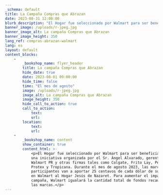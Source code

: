 ```yaml
---
_schema: default
title: La Campaña Compras que Abrazan
date: 2023-08-31 12:00:00
blurb_description: "El Hogar fue seleccionado por Walmart para ser beneficiario de una\_iniciativa organizada por el Sr. Ángel Alvarado, gerente de Walmart PR y otras firmas tales\_como Colgate, Frito Lay, Pepsi, 7Up, Protex y Tropicana. Durante el mes de agosto 2023, las\_marcas participantes van a aportar 25 centavos de cada dólar de sus ventas en Walmart al\_Hogar Jesús de Nazaret. Para aumentar el impacto de la campaña, Walmart igualará la\_cantidad total de fondos recaudados por las marcas.​​"
banner_image: /uploads/r-jpeg.jpg
banner_image_alt: La campaña Compras que Abrazan
banner_image_height: 350
lang_ref: compras-abrazan-walmart
lang: es
layout: default
content_blocks:
    -
        _bookshop_name: flyer_header
        title: La campaña Compras que Abrazan
        hide_date: true
        date: 2023-08-01 09:00:00
        hide_time: false
        time: "El mes de agosto"
        image: /uploads/r-jpeg.jpg
        image_alt: La campaña Compras que Abrazan
        image_height: 350
        hide_call_to_action: true
        call_to_action:
            text:
            url:
        location:
            text:
            url:
    -
        _bookshop_name: content
        show_container: true
        content_html: >-
            <p>El Hogar fue seleccionado por Walmart para ser beneficiario de
            una iniciativa organizada por el Sr. Ángel Alvarado, gerente de
            Walmart PR y otras firmas tales como Colgate, Frito Lay, Pepsi, 7Up,
            Protex y Tropicana. Durante el mes de agosto 2023, las marcas
            participantes van a aportar 25 centavos de cada dólar de sus ventas
            en Walmart al Hogar Jesús de Nazaret. Para aumentar el impacto de la
            campaña, Walmart igualará la cantidad total de fondos recaudados por
            las marcas.​​</p>
---
```

